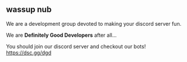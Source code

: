 ## wassup nub 

We are a development group devoted to making your discord server fun. 

We are **Definitely Good Developers** after all...

You should join our discord server and checkout our bots! https://dsc.gg/dgd
